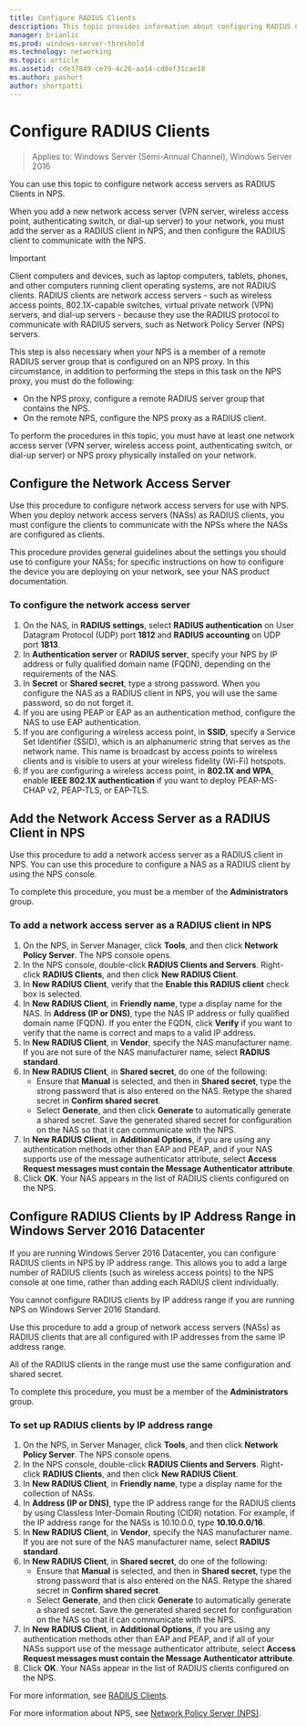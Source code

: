 ```yaml
---
title: Configure RADIUS Clients
description: This topic provides information about configuring RADIUS Clients for Network Policy Server in Windows Server 2016.
manager: brianlic
ms.prod: windows-server-threshold
ms.technology: networking
ms.topic: article
ms.assetid: cde37849-ce79-4c26-aa14-cd0ef31cae18
ms.author: pashort 
author: shortpatti
---
```


# Configure RADIUS Clients

>Applies to: Windows Server (Semi-Annual Channel), Windows Server 2016

You can use this topic to configure network access servers as RADIUS Clients in NPS.

When you add a new network access server \(VPN server, wireless access point, authenticating switch, or dial-up server\) to your network, you must add the server as a RADIUS client in NPS, and then configure the RADIUS client to communicate with the NPS.

>[!IMPORTANT]
>Client computers and devices, such as laptop computers, tablets, phones, and other computers running client operating systems, are not RADIUS clients. RADIUS clients are network access servers - such as wireless access points, 802.1X-capable switches, virtual private network (VPN) servers, and dial-up servers - because they use the RADIUS protocol to communicate with RADIUS servers, such as Network Policy Server \(NPS\) servers.

This step is also necessary when your NPS is a member of a remote RADIUS server group that is configured on an NPS proxy. In this circumstance, in addition to performing the steps in this task on the NPS proxy, you must do the following:

- On the NPS proxy, configure a remote RADIUS server group that contains the NPS.
- On the remote NPS, configure the NPS proxy as a RADIUS client.

To perform the procedures in this topic, you must have at least one network access server \(VPN server, wireless access point, authenticating switch, or dial-up server\) or NPS proxy physically installed on your network.

## Configure the Network Access Server

Use this procedure to configure network access servers for use with NPS. When you deploy network access servers (NASs) as RADIUS clients, you must configure the clients to communicate with the NPSs where the NASs are configured as clients.

This procedure provides general guidelines about the settings you should use to configure your NASs; for specific instructions on how to configure the device you are deploying on your network, see your NAS product documentation.

### To configure the network access server

1. On the NAS, in **RADIUS settings**, select **RADIUS authentication** on User Datagram Protocol (UDP) port **1812** and **RADIUS accounting** on UDP port **1813**.
2. In **Authentication server** or **RADIUS server**, specify your NPS by IP address or fully qualified domain name (FQDN), depending on the requirements of the NAS. 
3. In **Secret** or **Shared secret**, type a strong password. When you configure the NAS as a RADIUS client in NPS, you will use the same password, so do not forget it.
4. If you are using PEAP or EAP as an authentication method, configure the NAS to use EAP authentication.
5. If you are configuring a wireless access point, in **SSID**, specify a Service Set Identifier \(SSID\), which is an alphanumeric string that serves as the network name. This name is broadcast by access points to wireless clients and is visible to users at your wireless fidelity \(Wi-Fi\) hotspots.
6. If you are configuring a wireless access point, in **802.1X and WPA**, enable **IEEE 802.1X authentication** if you want to deploy PEAP-MS-CHAP v2, PEAP-TLS, or EAP-TLS.

## Add the Network Access Server as a RADIUS Client in NPS

Use this procedure to add a network access server as a RADIUS client in NPS. You can use this procedure to configure a NAS as a RADIUS client by using the NPS console.

To complete this procedure, you must be a member of the **Administrators** group.

### To add a network access server as a RADIUS client in NPS

1. On the NPS, in Server Manager, click **Tools**, and then click **Network Policy Server**. The NPS console opens.
2. In the NPS console, double-click **RADIUS Clients and Servers**. Right-click **RADIUS Clients**, and then click **New RADIUS Client**. 
3. In **New RADIUS Client**, verify that the **Enable this RADIUS client** check box is selected.
4. In **New RADIUS Client**, in **Friendly name**, type a display name for the NAS. In **Address (IP or DNS)**, type the NAS IP address or fully qualified domain name (FQDN). If you enter the FQDN, click **Verify** if you want to verify that the name is correct and maps to a valid IP address. 
5. In **New RADIUS Client**, in **Vendor**, specify the NAS manufacturer name. If you are not sure of the NAS manufacturer name, select **RADIUS standard**.
6. In **New RADIUS Client**, in **Shared secret**, do one of the following:
	- Ensure that **Manual** is selected, and then in **Shared secret**, type the strong password that is also entered on the NAS. Retype the shared secret in **Confirm shared secret**.
	- Select **Generate**, and then click **Generate** to automatically generate a shared secret. Save the generated shared secret for configuration on the NAS so that it can communicate with the NPS.
7. In **New RADIUS Client**, in **Additional Options**, if you are using any authentication methods other than EAP and PEAP, and if your NAS supports use of the message authenticator attribute, select **Access Request messages must contain the Message Authenticator attribute**.
8. Click **OK**. Your NAS appears in the list of RADIUS clients configured on the NPS.

## Configure RADIUS Clients by IP Address Range in Windows Server 2016 Datacenter

If you are running Windows Server 2016 Datacenter, you can configure RADIUS clients in NPS by IP address range. This allows you to add a large number of RADIUS clients (such as wireless access points) to the NPS console at one time, rather than adding each RADIUS client individually.

You cannot configure RADIUS clients by IP address range if you are running NPS on Windows Server 2016 Standard.

Use this procedure to add a group of network access servers (NASs) as RADIUS clients that are all configured with IP addresses from the same IP address range.

All of the RADIUS clients in the range must use the same configuration and shared secret.

To complete this procedure, you must be a member of the **Administrators** group.

### To set up RADIUS clients by IP address range

1. On the NPS, in Server Manager, click **Tools**, and then click **Network Policy Server**. The NPS console opens.
2. In the NPS console, double-click **RADIUS Clients and Servers**. Right-click **RADIUS Clients**, and then click **New RADIUS Client**.
3. In **New RADIUS Client**, in **Friendly name**, type a display name for the collection of NASs.
4. In **Address \(IP or DNS\)**, type the  IP address range for the RADIUS clients by using Classless Inter-Domain Routing \(CIDR\) notation. For example, if the IP address range for the NASs is 10.10.0.0, type **10.10.0.0/16**.
5. In **New RADIUS Client**, in **Vendor**, specify the NAS manufacturer name. If you are not sure of the NAS manufacturer name, select **RADIUS standard**.
6. In **New RADIUS Client**, in **Shared secret**, do one of the following:
	- Ensure that **Manual** is selected, and then in **Shared secret**, type the strong password that is also entered on the NAS. Retype the shared secret in **Confirm shared secret**.
	- Select **Generate**, and then click **Generate** to automatically generate a shared secret. Save the generated shared secret for configuration on the NAS so that it can communicate with the NPS.
7. In **New RADIUS Client**, in **Additional Options**, if you are using any authentication methods other than EAP and PEAP, and if all of your NASs support use of the message authenticator attribute, select **Access Request messages must contain the Message Authenticator attribute**.
8. Click **OK**. Your NASs appear in the list of RADIUS clients configured on the NPS.

For more information, see [RADIUS Clients](nps-radius-clients.md).

For more information about NPS, see [Network Policy Server (NPS)](nps-top.md).